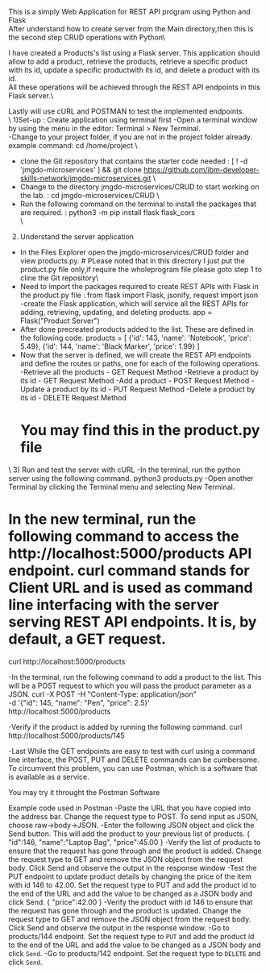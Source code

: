 This is a simply Web Application for REST API program using Python and Flask\
After understand how to create server from the Main directory,then this is the second step CRUD operations with Python\

I have created a Products's list using a Flask server.
This application should allow to add a product, retrieve the products, retrieve a specific product with its id, update a specific productwith its id, and delete a product with its id.\
All these operations will be achieved through the REST API endpoints in this Flask server.\

Lastly will use cURL and POSTMAN to test the implemented endpoints.\
\\
1)Set-up : Create application using terminal first
-Open a terminal window by using the menu in the editor: Terminal > New Terminal.\
-Change to your project folder, if you are not in the project folder already. example command: cd /home/project \
- clone the Git repository that contains the starter code needed : [ ! -d 'jmgdo-microservices' ] && git clone https://github.com/ibm-developer-skills-network/jmgdo-microservices.git \
- Change to the directory jmgdo-microservices/CRUD to start working on the lab. : cd jmgdo-microservices/CRUD \
- Run the following command on the terminal to install the packages that are required. : python3 -m pip install flask flask_cors \
\\
2) Understand the server application
- In the Files Explorer open the jmgdo-microservices/CRUD folder and view products.py. # PLease noted that in this directory I just put the product.py file only,if require the wholeprogram file please goto step 1 to cline the Git repository\
- Need to import the packages required to create REST APIs with Flask in the product.py file :
  from flask import Flask, jsonify, request
  import json
-create the Flask application, which will service all the REST APIs for adding, retrieving, updating, and deleting products.
  app = Flask("Product Server")
- After done precreated products added to the list. These are defined in the following code.
  products = [
    {'id': 143, 'name': 'Notebook', 'price': 5.49},
    {'id': 144, 'name': 'Black Marker', 'price': 1.99}
]
- Now that the server is defined, we will create the REST API endpoints and define the routes or paths, one for each of the following operations.
  -Retrieve all the products - GET Request Method
  -Retrieve a product by its id - GET Request Method
  -Add a product - POST Request Method
  -Update a product by its id - PUT Request Method
  -Delete a product by its id - DELETE Request Method
  # You may find this in the product.py file
\\
3) Run and test the server with cURL
-In the terminal, run the python server using the following command.
  python3 products.py
-Open another Terminal by clicking the Terminal menu and selecting New Terminal.

# In the new terminal, run the following command to access the http://localhost:5000/products API endpoint. curl command stands for Client URL and is used as command line interfacing with the server serving REST API endpoints. It is, by default, a GET request.
  curl http://localhost:5000/products
  
-In the terminal, run the following command to add a product to the list. This will be a POST request to which you will pass the product parameter as a JSON.
  curl -X POST -H "Content-Type: application/json" \
    -d '{"id": 145, "name": "Pen", "price": 2.5}' \
    http://localhost:5000/products
    
-Verify if the product is added by running the following command.
  curl http://localhost:5000/products/145

-Last While the GET endpoints are easy to test with curl using a command line interface, the POST, PUT and DELETE commands can be cumbersome. To circumvent this problem, you can use Postman, which is a software that is available as a service.

You may try it throught the Postman Software

Example code used in Postman
-Paste the URL that you have copied into the address bar. Change the request type to POST. To send input as JSON, choose raw->body->JSON.
-Enter the following JSON object and click the Send button. This will add the product to your previous list of products.
  {
      "id":146,
      "name":"Laptop Bag",
      "price":45.00
  }
-Verify the list of products to ensure that the request has gone through and the product is added. Change the request type to GET and remove the JSON object from the request body. Click Send and observe the output in the response window
-Test the PUT endpoint to update product details by changing the price of the item with id 146 to 42.00. Set the request type to PUT and add the product id to the end of the URL and add the value to be changed as a JSON body and click Send.
  {
      "price":42.00
  }
-Verify the product with id 146 to ensure that the request has gone through and the product is updated. Change the request type to GET and remove the JSON object from the request body. Click Send and observe the output in the response window.
-Go to products/144 endpoint. Set the request type to `PUT` and add the product id to the end of the URL and add the value to be changed as a JSON body and click `Send`.
-Go to products/142 endpoint. Set the request type to `DELETE` and click `Send`.
